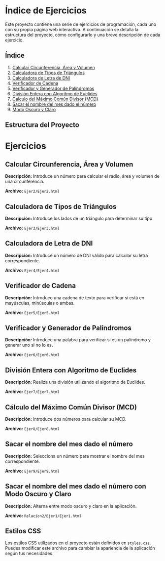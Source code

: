 # Índice de Ejercicios

Este proyecto contiene una serie de ejercicios de programación, cada uno con su propia página web interactiva. A continuación se detalla la estructura del proyecto, cómo configurarlo y una breve descripción de cada ejercicio.

## Índice

1. [Calcular Circunferencia, Área y Volumen](#calcular-circunferencia-área-y-volumen)
2. [Calculadora de Tipos de Triángulos](#calculadora-de-tipos-de-triángulos)
3. [Calculadora de Letra de DNI](#calculadora-de-letra-de-dni)
4. [Verificador de Cadena](#verificador-de-cadena)
5. [Verificador y Generador de Palíndromos](#verificador-y-generador-de-palíndromos)
6. [División Entera con Algoritmo de Euclides](#división-entera-con-algoritmo-de-euclides)
7. [Cálculo del Máximo Común Divisor (MCD)](#cálculo-del-máximo-común-divisor-mcd)
8. [Sacar el nombre del mes dado el número](#sacar-el-nombre-del-mes-dado-el-número)
9. [Modo Oscuro y Claro](#modo-oscuro-y-claro)

## Estructura del Proyecto

# Ejercicios

## Calcular Circunferencia, Área y Volumen
**Descripción:** Introduce un número para calcular el radio, área y volumen de una circunferencia.

**Archivo:** `Ejer2/Ejer2.html`

## Calculadora de Tipos de Triángulos
**Descripción:** Introduce los lados de un triángulo para determinar su tipo.

**Archivo:** `Ejer3/Ejer3.html`

## Calculadora de Letra de DNI
**Descripción:** Introduce un número de DNI válido para calcular su letra correspondiente.

**Archivo:** `Ejer4/Ejer4.html`

## Verificador de Cadena
**Descripción:** Introduce una cadena de texto para verificar si está en mayúsculas, minúsculas o ambas.

**Archivo:** `Ejer5/Ejer5.html`

## Verificador y Generador de Palíndromos
**Descripción:** Introduce una palabra para verificar si es un palíndromo y generar uno si no lo es.

**Archivo:** `Ejer6/Ejer6.html`

## División Entera con Algoritmo de Euclides
**Descripción:** Realiza una división utilizando el algoritmo de Euclides.

**Archivo:** `Ejer7/Ejer7.html`

## Cálculo del Máximo Común Divisor (MCD)
**Descripción:** Introduce dos números para calcular su MCD.

**Archivo:** `Ejer8/Ejer8.html`

## Sacar el nombre del mes dado el número
**Descripción:** Selecciona un número para mostrar el nombre del mes correspondiente.

**Archivo:** `Ejer9/Ejer9.html`

## Sacar el nombre del mes dado el número con Modo Oscuro y Claro
**Descripción:** Alterna entre modo oscuro y claro en la aplicación.

**Archivo:** `Relacion2/Ejer1/Ejer1.html`

## Estilos CSS
Los estilos CSS utilizados en el proyecto están definidos en `styles.css`. Puedes modificar este archivo para cambiar la apariencia de la aplicación según tus necesidades.
